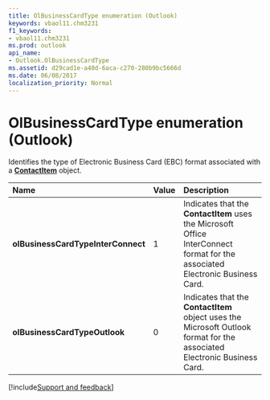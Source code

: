 ```yaml
---
title: OlBusinessCardType enumeration (Outlook)
keywords: vbaol11.chm3231
f1_keywords:
- vbaol11.chm3231
ms.prod: outlook
api_name:
- Outlook.OlBusinessCardType
ms.assetid: d29cad1e-a40d-6aca-c270-280b9bc5666d
ms.date: 06/08/2017
localization_priority: Normal
---
```



# OlBusinessCardType enumeration (Outlook)

Identifies the type of Electronic Business Card (EBC) format associated with a  **[ContactItem](Outlook.ContactItem.md)** object.



|Name|Value|Description|
|:-----|:-----|:-----|
| **olBusinessCardTypeInterConnect**|1|Indicates that the  **ContactItem** uses the Microsoft Office InterConnect format for the associated Electronic Business Card.|
| **olBusinessCardTypeOutlook**|0|Indicates that the  **ContactItem** object uses the Microsoft Outlook format for the associated Electronic Business Card.|

[!include[Support and feedback](~/includes/feedback-boilerplate.md)]